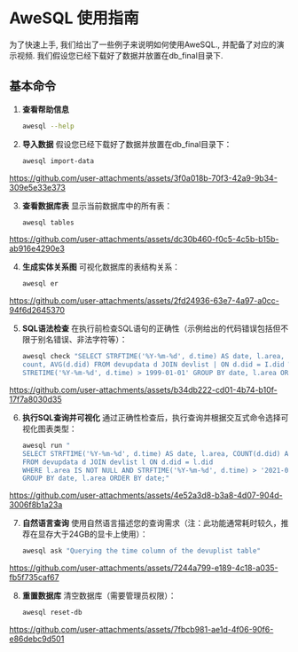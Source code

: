 # AweSQL 使用指南

为了快速上手, 我们给出了一些例子来说明如何使用AweSQL., 并配备了对应的演示视频. 
我们假设您已经下载好了数据并放置在db_final目录下. 

## 基本命令

1. **查看帮助信息**
   ```bash
   awesql --help
   ```

2. **导入数据**
   假设您已经下载好了数据并放置在db_final目录下：
   ```bash
   awesql import-data
   ```
   

https://github.com/user-attachments/assets/3f0a018b-70f3-42a9-9b34-309e5e33e373



3. **查看数据库表**
   显示当前数据库中的所有表：
   ```bash
   awesql tables
   ```


https://github.com/user-attachments/assets/dc30b460-f0c5-4c5b-b15b-ab916e4290e3


4. **生成实体关系图**
   可视化数据库的表结构关系：
   ```bash
   awesql er
   ```


https://github.com/user-attachments/assets/2fd24936-63e7-4a97-a0cc-94f6d2645370


5. **SQL语法检查**
   在执行前检查SQL语句的正确性（示例给出的代码错误包括但不限于别名错误、非法字符等）：
   ```bash
   awesql check "SELECT STRFTIME('%Y-%m-%d', d.time) AS date, l.area, COUNT(d.did) AS update.
   count, AVG(d.did) FROM devupdata d JOIN devlist | ON d.did = I.did WHERE I.area IS NOT NULL AND
   STRETIME('%Y-%m-%d', d.time) > 1999-01-01' GROUP BY date, l.area ORDER BY date;"
   ```


https://github.com/user-attachments/assets/b34db222-cd01-4b74-b10f-17f7a8030d35


6. **执行SQL查询并可视化**
   通过正确性检查后，执行查询并根据交互式命令选择可视化图表类型：
   ```bash
   awesql run "
   SELECT STRFTIME('%Y-%m-%d', d.time) AS date, l.area, COUNT(d.did) AS update_count
   FROM devupdata d JOIN devlist l ON d.did = l.did 
   WHERE l.area IS NOT NULL AND STRFTIME('%Y-%m-%d', d.time) > '2021-01-01' 
   GROUP BY date, l.area ORDER BY date;"
   ```


https://github.com/user-attachments/assets/4e52a3d8-b3a8-4d07-904d-3006f8b1a23a


7. **自然语言查询**
   使用自然语言描述您的查询需求（注：此功能通常耗时较久，推荐在显存大于24GB的显卡上使用）：
   ```bash
   awesql ask "Querying the time column of the devuplist table"
   ```


https://github.com/user-attachments/assets/7244a799-e189-4c18-a035-fb5f735caf67


8. **重置数据库**
   清空数据库（需要管理员权限）：
   ```bash
   awesql reset-db
   ```
   

https://github.com/user-attachments/assets/7fbcb981-ae1d-4f06-90f6-e86debc9d501

